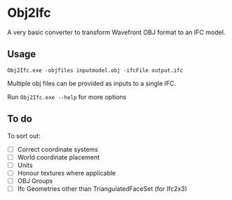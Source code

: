 # Obj2Ifc

A very basic converter to transform Wavefront OBJ format to an IFC model.

## Usage

`Obj2Ifc.exe -objfiles inputmodel.obj -ifcFile output.ifc`

Multiple obj files can be provided as inputs to a single IFC.

Run `Obj2Ifc.exe --help` for more options

## To do

To sort out:

- [ ] Correct coordinate systems
- [ ] World coordinate placement
- [ ] Units
- [ ] Honour textures where applicable
- [ ] OBJ Groups
- [ ] Ifc Geometries other than TriangulatedFaceSet (for Ifc2x3)